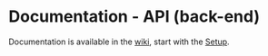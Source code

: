 # Documentation - API (back-end)

Documentation is available in the [wiki](https://github.com/jordanms/DOP/wiki), start with the  [Setup](https://github.com/jordanms/DOP/wiki/Setup). 


